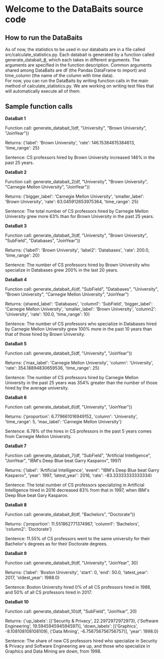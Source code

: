 # Welcome to the DataBaits source code 


## How to run the DataBaits 
As of now, the statistics to be used in our databaits are in a file called src/calculate_statistics.py.
Each databait is generated by a function called generate_databait_[#](), which each takes in different arguments. 
The arguments are specified in the function description. 
Common arguments shared among DataBaits are df (the Pandas DataFrame to import) and time_column (the name of the column with time data).  
For now, you can run the DataBaits by writing function calls in the main method of calculate_statistics.py. 
We are working on writing test files that will automatically execute all of them. 


## Sample function calls  
<b>DataBait 1</b>

Function call: generate_databait_1(df, "University", "Brown University", "JoinYear"))

Returns: {'label': 'Brown University', 'rate': 146.15384615384613, 'time_range': 25}

Sentence: CS professors hired by Brown University increased 146% in the past 25 years.

<b>DataBait 2</b>

Function call: generate_databait_2(df, "University", "Brown University", "Carnegie Mellon University", "JoinYear"))

Returns: {'bigger_label': 'Carnegie Mellon University', 'smaller_label': 'Brown University', 'rate': 63.045912653975364, 'time_range': 25}

Sentence: The total number of CS professors hired by Carnegie Mellon University grew more 63% than for Brown University in the past 25 years. 


<b>DataBait 3</b>

Function call: generate_databait_3(df, "University", "Brown University", "SubField", "Databases", "JoinYear"))

Returns: {'label1': 'Brown University', 'label2': 'Databases', 'rate': 200.0, 'time_range': 20}

Sentence: The number of CS professors hired by Brown University who specialize in Databases grew 200% in the last 20 years. 

<b>DataBait 4</b>

Function call: generate_databait_4(df, "SubField", "Databases", "University", "Brown University", "Carnegie Mellon University", "JoinYear")

Returns: {shared_label': 'Databases', 'column1': 'SubField', 'bigger_label': 'Carnegie Mellon University', 'smaller_label': 'Brown University', 'column2': 'University', 'rate': 100.0, 'time_range': 10}

Sentence: The number of CS professors who specialize in Databases hired by Carnegie Mellon University grew 100% more in the past 10 years than that of those hired by Brown University. 

<b>DataBait 5</b>

Function call: generate_databait_5(df, "University", "JoinYear"))

Returns: {'max_label': 'Carnegie Mellon University', 'column': 'University', 'rate': 354.18894830659536, 'time_range': 25}

Sentence: The number of CS professors hired by Carnegie Mellon University in the past 25 years was 354% greater than the number of those hired by the average university. 

<b>DataBait 6</b>

Function call: generate_databait_6(df, "University", "JoinYear"))

Returns: {'proportion': 6.779661016949152, 'column': 'University', 'time_range': 5, 'max_label': 'Carnegie Mellon University'}

Sentence: 6.78% of the hires in CS professors in the past 5 years comes from Carnegie Mellon University. 

<b>DataBait 7</b>

Function call: generate_databait_7(df, "SubField", "Artificial Intelligence", "JoinYear", "IBM's Deep Blue beat Garry Kasparov", 1997)

Returns: {'label': 'Artificial Intelligence', 'event': "IBM's Deep Blue beat Garry Kasparov", 'year': 1997, 'latest_year': 2016, 'rate': -83.33333333333334}

Sentence: The total number of CS professors specializing in Artificial Intelligence hired in 2016 decreased 83% from that in 1997, when IBM's Deep Blue beat Gary Kasparov. 

<b>DataBait 8</b>

Function call: generate_databait_8(df, "Bachelors", "Doctorate"))

Returns: {'proportion': 11.551862771374967, 'column1': 'Bachelors', 'column2': 'Doctorate'}

Sentence: 11.55% of CS professors went to the same university for their Bachelor's degrees as for their Doctorate degrees. 

<b>DataBait 9</b>

Function call: generate_databait_9(df, "University", "JoinYear", 30)

Returns: {'label': 'Boston University', 'start': 0, 'end': 50.0, 'latest_year': 2017, 'oldest_year': 1988.0}

Sentence: Boston University hired 0% of all CS professors hired in 1988, and 50% of all CS professors hired in 2017. 

<b>DataBait 10</b>

Function call: generate_databait_10(df, "SubField", "JoinYear", 20)

Returns: {'up_labels': [('Security & Privacy', 22.2972972972973), ('Software Engineering', 19.594594594594597)], 'down_labels': [('Graphics', -8.108108108108109), ('Data Mining', -6.756756756756757)], 'year': 1998.0}

Sentence: The share of new CS professors hired who specialize in Security & Privacy and Software Engineering are up, and those who specialize in Graphics and Data Mining are down, from 1998. 
